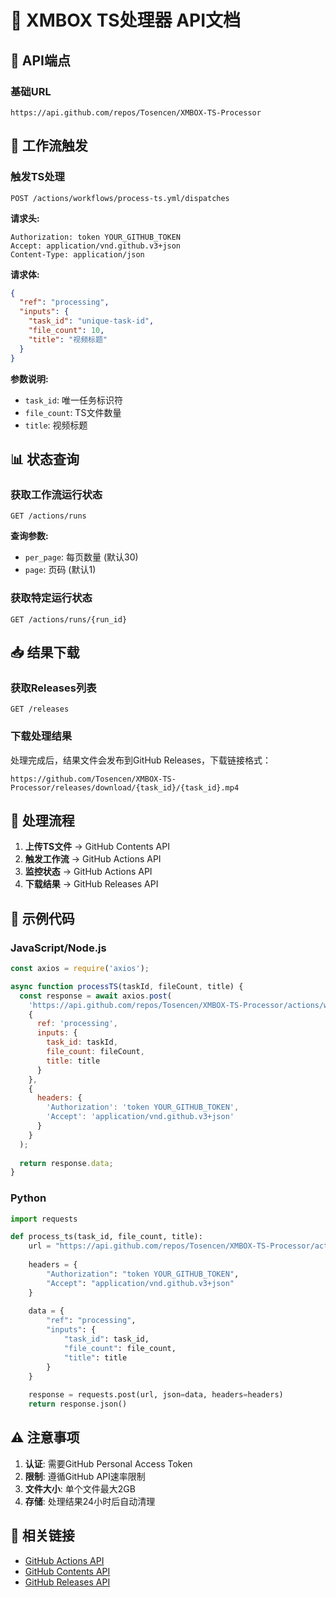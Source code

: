 # 📡 XMBOX TS处理器 API文档

## 🔗 API端点

### 基础URL
```
https://api.github.com/repos/Tosencen/XMBOX-TS-Processor
```

## 🚀 工作流触发

### 触发TS处理
```http
POST /actions/workflows/process-ts.yml/dispatches
```

**请求头:**
```
Authorization: token YOUR_GITHUB_TOKEN
Accept: application/vnd.github.v3+json
Content-Type: application/json
```

**请求体:**
```json
{
  "ref": "processing",
  "inputs": {
    "task_id": "unique-task-id",
    "file_count": 10,
    "title": "视频标题"
  }
}
```

**参数说明:**
- `task_id`: 唯一任务标识符
- `file_count`: TS文件数量
- `title`: 视频标题

## 📊 状态查询

### 获取工作流运行状态
```http
GET /actions/runs
```

**查询参数:**
- `per_page`: 每页数量 (默认30)
- `page`: 页码 (默认1)

### 获取特定运行状态
```http
GET /actions/runs/{run_id}
```

## 📥 结果下载

### 获取Releases列表
```http
GET /releases
```

### 下载处理结果
处理完成后，结果文件会发布到GitHub Releases，下载链接格式：
```
https://github.com/Tosencen/XMBOX-TS-Processor/releases/download/{task_id}/{task_id}.mp4
```

## 🔄 处理流程

1. **上传TS文件** → GitHub Contents API
2. **触发工作流** → GitHub Actions API
3. **监控状态** → GitHub Actions API
4. **下载结果** → GitHub Releases API

## 📝 示例代码

### JavaScript/Node.js
```javascript
const axios = require('axios');

async function processTS(taskId, fileCount, title) {
  const response = await axios.post(
    'https://api.github.com/repos/Tosencen/XMBOX-TS-Processor/actions/workflows/process-ts.yml/dispatches',
    {
      ref: 'processing',
      inputs: {
        task_id: taskId,
        file_count: fileCount,
        title: title
      }
    },
    {
      headers: {
        'Authorization': 'token YOUR_GITHUB_TOKEN',
        'Accept': 'application/vnd.github.v3+json'
      }
    }
  );
  
  return response.data;
}
```

### Python
```python
import requests

def process_ts(task_id, file_count, title):
    url = "https://api.github.com/repos/Tosencen/XMBOX-TS-Processor/actions/workflows/process-ts.yml/dispatches"
    
    headers = {
        "Authorization": "token YOUR_GITHUB_TOKEN",
        "Accept": "application/vnd.github.v3+json"
    }
    
    data = {
        "ref": "processing",
        "inputs": {
            "task_id": task_id,
            "file_count": file_count,
            "title": title
        }
    }
    
    response = requests.post(url, json=data, headers=headers)
    return response.json()
```

## ⚠️ 注意事项

1. **认证**: 需要GitHub Personal Access Token
2. **限制**: 遵循GitHub API速率限制
3. **文件大小**: 单个文件最大2GB
4. **存储**: 处理结果24小时后自动清理

## 🔗 相关链接

- [GitHub Actions API](https://docs.github.com/en/rest/actions)
- [GitHub Contents API](https://docs.github.com/en/rest/repos/contents)
- [GitHub Releases API](https://docs.github.com/en/rest/releases)
